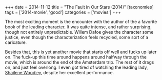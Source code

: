 +++
date = 2014-11-12
title = "The Fault in Our Stars (2014)"
[taxonomies]
tags = ['2014-movie', 'good']
categories = ['movies']
+++

The most exciting moment is the encounter with the author of the a
favorite book of the leading character. It was quite intense, and rather
surprising, though not entirely unpredictable. Willem Dafoe gives the
character some justice, even though the characterization feels recycled,
some sort of a caricature.

Besides that, this is yet another movie that starts off well and fucks
up later on. The fuck-up this time around happens around halfway through
the movie, which is around the end of the Amsterdam trip. The rest of it
drags on, and just feel overlong. I even got tired of watching the
leading lady, [Shailene Woodley], despite her excellent performance.

[Shailene Woodley]: https://en.wikipedia.org/wiki/Shailene_Woodley
